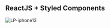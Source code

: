 ## ReactJS + Styled Components

![LP-iphone13](https://github.com/lucasrenandns/landingPage-iphone13-reactjs/assets/97764446/d6373c24-abe8-4c97-8bfb-9289fd17af9a)
